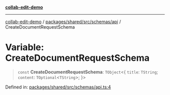 [**collab-edit-demo**](../../../../../../README.md)

***

[collab-edit-demo](../../../../../../README.md) / [packages/shared/src/schemas/api](../README.md) / CreateDocumentRequestSchema

# Variable: CreateDocumentRequestSchema

> `const` **CreateDocumentRequestSchema**: `TObject`\<\{ `title`: `TString`; `content`: `TOptional`\<`TString`\>; \}\>

Defined in: [packages/shared/src/schemas/api.ts:4](https://github.com/austyle-io/pub-sub-demo/blob/facd25f09850fc4e78e94ce267c52e173d869933/packages/shared/src/schemas/api.ts#L4)
